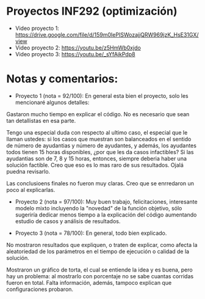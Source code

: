# Proyectos INF292 (optimización)

* Video proyecto 1: https://drive.google.com/file/d/159m0IePISWozajjQRW969jzK_HsE31GX/view
* Video proyecto 2: https://youtu.be/z5HmWb0xjdo
* Video proyecto 3: https://youtu.be/_sYfAjkPdp8

# Notas y comentarios:
* Proyecto 1 (nota = 92/100):
En general esta bien el proyecto, solo les mencionaré algunos detalles:

Gastaron mucho tiempo en explicar el código. No es necesario que sean tan detallistas en esa parte.

Tengo una especial duda con respecto al ultimo caso, el especial que le llaman ustedes: si los casos que muestran son balanceados en el sentido de número de ayudantias y número de ayudantes, y además, los ayudantes todos tienen 15 horas disponibles, ¿por que les da casos infactibles? Si las ayudantias son de 7, 8 y 15 horas, entonces, siempre deberia haber una solución factible. Creo que eso es lo mas raro de sus resultados. Ojalá puedna revisarlo.

Las conclusioens finales no fueron muy claras. Creo que se enrredaron un poco al explicarlas.

* Proyecto 2 (nota = 97/100):
Muy buen trabajo, felicitaciones, interesante modelo mixto incluyendo la "novedad" de la función objetivo, sólo sugeriría dedicar menos tiempo a la explicación del código aumentando estudio de casos y análisis de resultados.

* Proyecto 3 (nota = 78/100):
En general, todo bien explicado.

No mostraron resultados que expliquen, o traten de explicar,  como afecta la aleatoriedad de los parámetros en el tiempo de ejecución o calidad de la solución.

Mostraron un gráfico de torta, el cual se entiende la idea y es buena, pero hay un problema: al mostrarlo con porcentaje no se sabe cuantas corridas fueron en total. Falta información, además, tampoco explican que configuraciones probaron.
